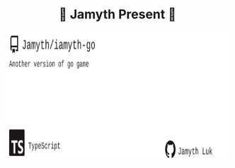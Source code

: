 <!-- built at 7/7/2024, 10:13:25 AM -->
<h1 align="center">
🎉 Jamyth Present 🎉
</h1>
<p align="center">
    <a href="https://github.com/Jamyth/iamyth-go">
        <img width="1000" height="300" src="./readme.svg" />
    </a>
</p>